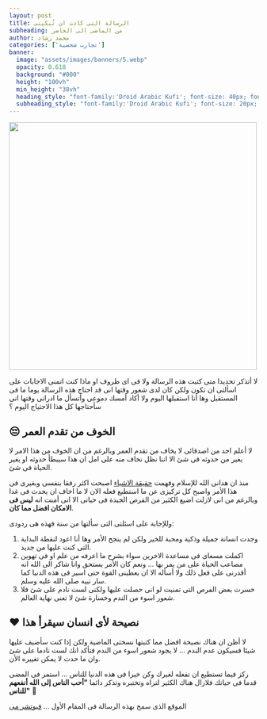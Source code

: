 ```yaml
---
layout: post 
title: الرسالة التى كادت ان تُبكينى 
subheading: من الماضى الى الحاضر 
author: محمد رشاد 
categories: ['تجارب شخصية'] 
banner:
  image: "assets/images/banners/5.webp"
  opacity: 0.618
  background: "#000"
  height: "100vh"
  min_height: "38vh"
  heading_style: "font-family:'Droid Arabic Kufi'; font-size: 40px; font-weight: bold;"
  subheading_style: "font-family:'Droid Arabic Kufi'; font-size: 20px; font-weight: bold; color: gold" 
---
```


<img src="https://i.ibb.co/5BNhYq6/Screenshot-from-2022-10-02-07-28-53.png" width=500px>

لا أتذكر تحديدا متى كتبت هذه الرسالة ولا فى اى ظروف او ماذا كنت اتمنى الاجابات على اسألتى ان تكون ولكن كان لدى شعور وقتها انى قد احتاج هذه الرسالة يوما ما فى المستقبل وها أنا استقبلها اليوم ولا أكاد أمسك دموعى وأتسأل ما ادرانى وقتها انى سأحتاجها كل هذا الاحتياج اليوم ؟

## 😔 الخوف من تقدم العمر

لا أعلم احد من اصدقائى لا يخاف من تقدم العمر وبالرغم من ان الخوف من هذا الامر لا يغير من حدوثه فى شئ الا اننا نظل نخاف منه على امل ان هذا سيبطأ حدوثه او يغير الحياة فى شئ.

منذ ان هدانى الله للإسلام وفهمت [حقيقة الاشياء](https://youtu.be/LEXK7srVJHg) اصبحت اكثر رفقا بنفسى وبغيرى فى هذا الأمر واصبح كل تركيزى عن ما استطيع فعله الان لا ما اخاف ان يحدث فى غدا وبالرغم من انى لازلت اضيع الكثير من الفرص الجيدة فى حياتى الا انى أمنت انه **ليس فى الامكان افضل مما كان**.

وللإجابة على اسئلتى التى سألتها من سنة فهذه هى ردودى:
1. وجدت انسانة جميلة وذكية ومحبة للخير ولكن لم ينجح الأمر وها أنا اعود لنقطة البداية التى كنت عليها من جديد.
2. اكملت مسعاى فى مساعدة الاخرين سواء بشرح ما اعرفه من علم او فى تهوين مصاعب الحياة على من يمر بها … ونعم كان الأمر يستحق وانا شاكر الى الله انه أقدرنى على فعل ذلك ولا أسأله الا ان يعطينى القوة حتى اسير فى هذه الدنيا كما سار نبيه صلى الله عليه وسلم.
3. خسرت بعض الفرص التى تمنيت لو انى حصلت عليها ولكنى لست نادم على شئ فلا شعور اسوء من الندم وخسارة شئ لا تعنى نهاية العالم.


## ❤️ نصيحة لأى انسان سيقرأ هذا
لا أظن ان هناك نصيحة افضل مما كتبتها نسختى الماضية ولكن إذا كنت سأضيف عليها شيئا فسيكون عدم الندم … لا يجود شعور اسوء من الندم فتأكد انك لست نادما على شئ وان ما حدث لا يمكن تغييره الأن.

ركز فيما تستطيع ان تفعله لغيرك وكن خيرا فى هذه الدنيا للناس … استمر فى المضى قدما فى حياتك فلازال هناك الكثير لتراه وتختبره وتذكر دائما **"أحب الناس إلى الله أنفعهم للناس"** 💝

الموقع الذى سمح بهذه الرسالة فى المقام الأول …
<a href="https://www.futureme.org/" target="_blank">فيوتشر مى</a>